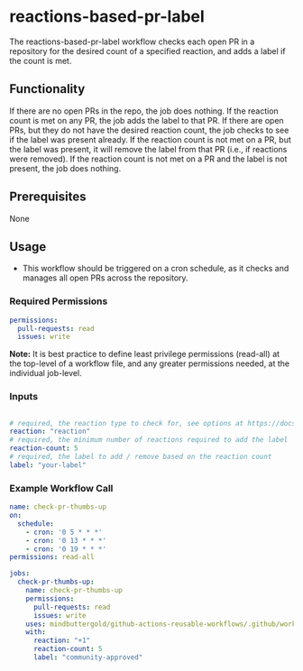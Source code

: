 # reactions-based-pr-label

The reactions-based-pr-label workflow checks each open PR in a repository for the desired count of a specified reaction, and adds a label if the count is met.

## Functionality

If there are no open PRs in the repo, the job does nothing. If the reaction count is met on any PR, the job adds the label to that PR. If there are open PRs, but they do not have the desired reaction count, the job checks to see if the label was present already. If the reaction count is not met on a PR, but the label was present, it will remove the label from that PR (i.e., if reactions were removed). If the reaction count is not met on a PR and the label is not present, the job does nothing. 

## Prerequisites

None

## Usage

- This workflow should be triggered on a cron schedule, as it checks and manages all open PRs across the repository.

### Required Permissions

```yaml
permissions:
  pull-requests: read
  issues: write
```

**Note:** It is best practice to define least privilege permissions (read-all) at the top-level of a workflow file, and any greater permissions needed, at the individual job-level.

### Inputs

```yaml

# required, the reaction type to check for, see options at https://docs.github.com/en/rest/reactions/reactions?apiVersion=2022-11-28#about-reactions
reaction: "reaction"
# required, the minimum number of reactions required to add the label
reaction-count: 5
# required, the label to add / remove based on the reaction count
label: "your-label"
```

### Example Workflow Call

```yaml
name: check-pr-thumbs-up
on:
  schedule:
    - cron: '0 5 * * *'
    - cron: '0 13 * * *' 
    - cron: '0 19 * * *'
permissions: read-all

jobs:
  check-pr-thumbs-up:
    name: check-pr-thumbs-up
    permissions:
      pull-requests: read
      issues: write
    uses: mindbuttergold/github-actions-reusable-workflows/.github/workflows/reactions-based-pr-label.yaml@v2.0.0
    with:
      reaction: "+1"
      reaction-count: 5
      label: "community-approved"
```
